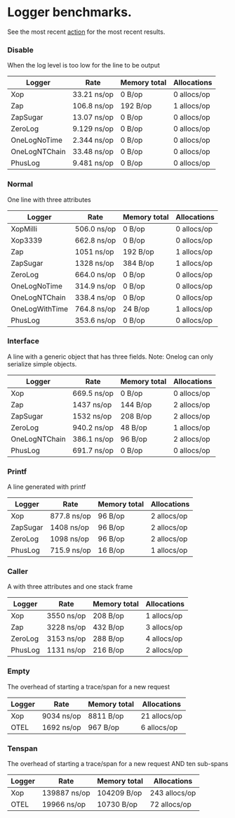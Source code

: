 # Logger benchmarks.

See the most recent [action](https://github.com/muir/logbench/actions) 
for the most recent results.

### Disable

When the log level is too low for the line to be output

| Logger          | Rate            | Memory total    | Allocations     |
| --------------- | --------------- | --------------- | --------------- |
|             Xop |     33.21 ns/op |          0 B/op |     0 allocs/op |
|             Zap |     106.8 ns/op |        192 B/op |     1 allocs/op |
|        ZapSugar |     13.07 ns/op |          0 B/op |     0 allocs/op |
|         ZeroLog |     9.129 ns/op |          0 B/op |     0 allocs/op |
|    OneLogNoTime |     2.344 ns/op |          0 B/op |     0 allocs/op |
|   OneLogNTChain |     33.48 ns/op |          0 B/op |     0 allocs/op |
|         PhusLog |     9.481 ns/op |          0 B/op |     0 allocs/op |

### Normal

One line with three attributes

| Logger          | Rate            | Memory total    | Allocations     |
| --------------- | --------------- | --------------- | --------------- |
|        XopMilli |     506.0 ns/op |          0 B/op |     0 allocs/op |
|         Xop3339 |     662.8 ns/op |          0 B/op |     0 allocs/op |
|             Zap |      1051 ns/op |        192 B/op |     1 allocs/op |
|        ZapSugar |      1328 ns/op |        384 B/op |     1 allocs/op |
|         ZeroLog |     664.0 ns/op |          0 B/op |     0 allocs/op |
|    OneLogNoTime |     314.9 ns/op |          0 B/op |     0 allocs/op |
|   OneLogNTChain |     338.4 ns/op |          0 B/op |     0 allocs/op |
|  OneLogWithTime |     764.8 ns/op |         24 B/op |     1 allocs/op |
|         PhusLog |     353.6 ns/op |          0 B/op |     0 allocs/op |

### Interface

A line with a generic object that has three fields.  Note: Onelog can only serialize simple objects.

| Logger          | Rate            | Memory total    | Allocations     |
| --------------- | --------------- | --------------- | --------------- |
|             Xop |     669.5 ns/op |          0 B/op |     0 allocs/op |
|             Zap |      1437 ns/op |        144 B/op |     2 allocs/op |
|        ZapSugar |      1532 ns/op |        208 B/op |     2 allocs/op |
|         ZeroLog |     940.2 ns/op |         48 B/op |     1 allocs/op |
|   OneLogNTChain |     386.1 ns/op |         96 B/op |     2 allocs/op |
|         PhusLog |     691.7 ns/op |          0 B/op |     0 allocs/op |

### Printf

A line generated with printf

| Logger          | Rate            | Memory total    | Allocations     |
| --------------- | --------------- | --------------- | --------------- |
|             Xop |     877.8 ns/op |         96 B/op |     2 allocs/op |
|        ZapSugar |      1408 ns/op |         96 B/op |     2 allocs/op |
|         ZeroLog |      1098 ns/op |         96 B/op |     2 allocs/op |
|         PhusLog |     715.9 ns/op |         16 B/op |     1 allocs/op |

### Caller

A with three attributes and one stack frame

| Logger          | Rate            | Memory total    | Allocations     |
| --------------- | --------------- | --------------- | --------------- |
|             Xop |      3550 ns/op |        208 B/op |     1 allocs/op |
|             Zap |      3228 ns/op |        432 B/op |     3 allocs/op |
|         ZeroLog |      3153 ns/op |        288 B/op |     4 allocs/op |
|         PhusLog |      1131 ns/op |        216 B/op |     2 allocs/op |

### Empty

The overhead of starting a trace/span for a new request

| Logger          | Rate            | Memory total    | Allocations     |
| --------------- | --------------- | --------------- | --------------- |
|             Xop |      9034 ns/op |       8811 B/op |    21 allocs/op |
|            OTEL |      1692 ns/op |        967 B/op |     6 allocs/op |

### Tenspan

The overhead of starting a trace/span for a new request AND ten sub-spans

| Logger          | Rate            | Memory total    | Allocations     |
| --------------- | --------------- | --------------- | --------------- |
|             Xop |    139887 ns/op |     104209 B/op |   243 allocs/op |
|            OTEL |     19966 ns/op |      10730 B/op |    72 allocs/op |
